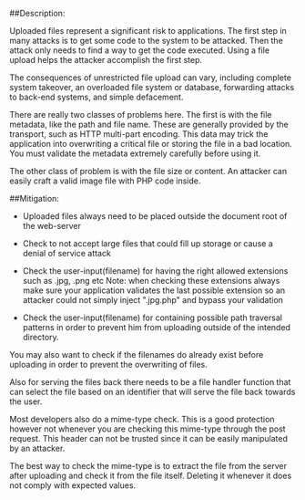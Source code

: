 ##Description:

Uploaded files represent a significant risk to applications.
The first step in many attacks is to get some code to the system to be attacked.
Then the attack only needs to find a way to get the code executed. Using a file upload
helps the attacker accomplish the first step.

The consequences of unrestricted file upload can vary, including complete system takeover,
an overloaded file system or database, forwarding attacks to back-end systems, and simple
defacement.

There are really two classes of problems here.
The first is with the file metadata, like the path and file name.
These are generally provided by the transport, such as HTTP multi-part encoding.
This data may trick the application into overwriting a critical file or storing the file
in a bad location. You must validate the metadata extremely carefully before using it.

The other class of problem is with the file size or content.
An attacker can easily craft a valid image file with PHP code inside.

##Mitigation:

- Uploaded files always need to be placed outside the document root of the web-server
- Check to not accept large files that could fill up storage or cause a denial of service attack
- Check the user-input(filename) for having the right allowed extensions such as .jpg, .png etc
  Note: when checking these extensions always make sure your application validates the last
  possible extension so an attacker could not simply inject ".jpg.php" and bypass your
  validation

- Check the user-input(filename) for containing possible path traversal patterns in order to prevent him from uploading outside of the intended directory.

You may also want to check if the filenames do already exist before uploading in order to
prevent the overwriting of files.

Also for serving the files back there needs to be a file handler function that can select
the file based on an identifier that will serve the file back towards the user.

Most developers also do a mime-type check. This is a good protection however not
whenever you are checking this mime-type through the post request. This header can not be
trusted since it can be easily manipulated by an attacker.

The best way to check the mime-type
is to extract the file from the server after uploading and check it from the file itself.
Deleting it whenever it does not comply with expected values.

